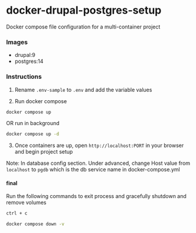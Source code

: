 # docker-drupal-postgres-setup

Docker compose file configuration for a multi-container project

### Images

- drupal:9
- postgres:14

### Instructions

1. Rename `.env-sample` to `.env` and add the variable values

2. Run docker compose

```bash
docker compose up
```

OR run in background

```bash
docker compose up -d
```

3. Once containers are up, open `http://localhost:PORT` in your browser and begin project setup

Note: In database config section. Under advanced, change Host value from `localhost` to `pgdb` which is the db service name in docker-compose.yml

#### final

Run the following commands to exit process and gracefully shutdown and remove volumes

```bash
ctrl + c
```

```bash
docker compose down -v
```
